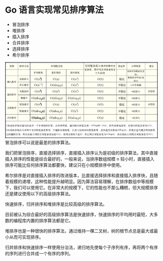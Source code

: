 # Go 语言实现常见排序算法

- 冒泡排序
- 堆排序
- 插入排序
- 合并排序
- 选择排序
- 希尔排序

![](./photo/3lahgqas.bmp)
冒泡排序可以说是最差的排序算法。

我们把冒泡排序，直接选择排序，直接插入排序认为是初级的排序算法，其中直接插入排序的性能是综合最好的，一般来说，当排序数组规模 n 较小时，直接插入排序可能比任何排序算法都要快，建议只在小规模排序中使用。

希尔排序是对直接插入排序的改进版本，比直接选择排序和直接插入排序快，且随着规模的递增，这种性能提升越明显。因为算法容易理解，在排序数组中等规模下，我们可以使用它。在非常大的规模下，它的性能也不那么糟糕，但大规模排序还是建议使用以下的高级排序算法。

快速排序，归并排序和堆排序是比较高级的排序算法。

目前被认为综合最好的高级排序算法是快速排序，快速排序的平均用时最短，大多数的编程库内置的排序算法都是它。

堆排序也是一种很快的排序算法，通过维持一棵二叉树，树的根节点总是最大或最小从而可实现排序。

归并排序和快速排序一样使用分治法，递归地先使每个子序列有序，再将两个有序的序列进行合并成一个有序的序列。

